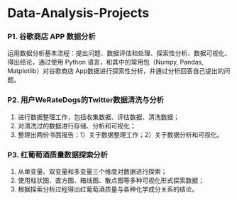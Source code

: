 # Data-Analysis-Projects

### P1. 谷歌商店 APP 数据分析  
运用数据分析基本流程：提出问题、数据评估和处理、探索性分析、数据可视化、得出结论，通过使用 Python 语言，和其中的常用包（Numpy, Pandas, Matplotlib）对谷歌商店 App数据进行探索性分析，并通过分析回答自己提出的问题。

### P2. 用户WeRateDogs的Twitter数据清洗与分析
1.	进行数据整理工作，包括收集数据、评估数据、清洗数据；
2.	对清洗过的数据进行存储、分析和可视化；
3. 整理出两份书面报告：1）关于数据整理工作；2）关于数据分析和可视化。

### P3. 红葡萄酒质量数据探索分析
1. 从单变量、双变量和多变量三个维度对数据进行探索；
2. 使用柱状图、直方图、箱线图、散点图等多种可视化形式探索数据；
3. 根据探索分析过程得出红葡萄酒质量与各种化学成分关系的结论。
